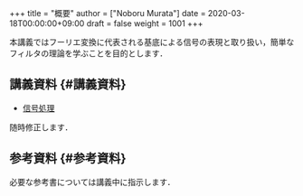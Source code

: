 +++
title = "概要"
author = ["Noboru Murata"]
date = 2020-03-18T00:00:00+09:00
draft = false
weight = 1001
+++

本講義ではフーリエ変換に代表される基底による信号の表現と取り扱い，簡単なフィルタの理論を学ぶことを目的とします．


## 講義資料 {#講義資料}

-   [信号処理](https://noboru-murata.github.io/signal-processing/pdfs/signal-processing.pdf)

随時修正します．


## 参考資料 {#参考資料}

必要な参考書については講義中に指示します．